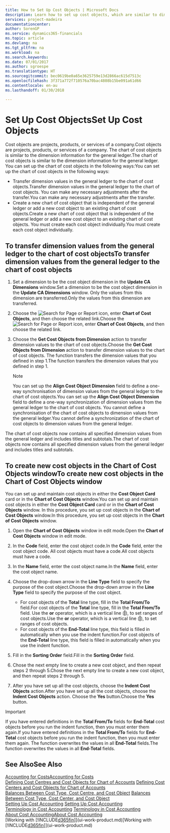 ```yaml
---
title: How to Set Up Cost Objects | Microsoft Docs
description: Learn how to set up cost objects, which are similar to dimensions for the general ledger.
services: project-madeira
documentationcenter: 
author: SorenGP
ms.service: dynamics365-financials
ms.topic: article
ms.devlang: na
ms.tgt_pltfrm: na
ms.workload: na
ms.search.keywords: 
ms.date: 07/01/2017
ms.author: sgroespe
ms.translationtype: HT
ms.sourcegitcommit: bec0619be0a65e3625759e13d2866ac615d7513c
ms.openlocfilehash: 3f371a772f710576a70bac4808b15be091a61d66
ms.contentlocale: en-au
ms.lasthandoff: 01/30/2018

---
```

# <a name="set-up-cost-objects"></a><span data-ttu-id="eb618-103">Set Up Cost Objects</span><span class="sxs-lookup"><span data-stu-id="eb618-103">Set Up Cost Objects</span></span>
<span data-ttu-id="eb618-104">Cost objects are projects, products, or services of a company.</span><span class="sxs-lookup"><span data-stu-id="eb618-104">Cost objects are projects, products, or services of a company.</span></span> <span data-ttu-id="eb618-105">The chart of cost objects is similar to the dimension information for the general ledger.</span><span class="sxs-lookup"><span data-stu-id="eb618-105">The chart of cost objects is similar to the dimension information for the general ledger.</span></span> <span data-ttu-id="eb618-106">You can set up the chart of cost objects in the following ways:</span><span class="sxs-lookup"><span data-stu-id="eb618-106">You can set up the chart of cost objects in the following ways:</span></span>  

* <span data-ttu-id="eb618-107">Transfer dimension values in the general ledger to the chart of cost objects.</span><span class="sxs-lookup"><span data-stu-id="eb618-107">Transfer dimension values in the general ledger to the chart of cost objects.</span></span> <span data-ttu-id="eb618-108">You can make any necessary adjustments after the transfer.</span><span class="sxs-lookup"><span data-stu-id="eb618-108">You can make any necessary adjustments after the transfer.</span></span>  
* <span data-ttu-id="eb618-109">Create a new chart of cost object that is independent of the general ledger or add a new cost object to an existing chart of cost objects.</span><span class="sxs-lookup"><span data-stu-id="eb618-109">Create a new chart of cost object that is independent of the general ledger or add a new cost object to an existing chart of cost objects.</span></span> <span data-ttu-id="eb618-110">You must create each cost object individually.</span><span class="sxs-lookup"><span data-stu-id="eb618-110">You must create each cost object individually.</span></span>  

## <a name="to-transfer-dimension-values-from-the-general-ledger-to-the-chart-of-cost-objects"></a><span data-ttu-id="eb618-111">To transfer dimension values from the general ledger to the chart of cost objects</span><span class="sxs-lookup"><span data-stu-id="eb618-111">To transfer dimension values from the general ledger to the chart of cost objects</span></span>  
1.  <span data-ttu-id="eb618-112">Set a dimension to be the cost object dimension in the **Update CA Dimensions** window.</span><span class="sxs-lookup"><span data-stu-id="eb618-112">Set a dimension to be the cost object dimension in the **Update CA Dimensions** window.</span></span> <span data-ttu-id="eb618-113">Only the values from this dimension are transferred.</span><span class="sxs-lookup"><span data-stu-id="eb618-113">Only the values from this dimension are transferred.</span></span>  
2.  <span data-ttu-id="eb618-114">Choose the ![Search for Page or Report](media/ui-search/search_small.png "Search for Page or Report icon") icon, enter **Chart of Cost Objects**, and then choose the related link.</span><span class="sxs-lookup"><span data-stu-id="eb618-114">Choose the ![Search for Page or Report](media/ui-search/search_small.png "Search for Page or Report icon") icon, enter **Chart of Cost Objects**, and then choose the related link.</span></span>  
3.  <span data-ttu-id="eb618-115">Choose the **Get Cost Objects from Dimension** action to transfer dimension values to the chart of cost objects.</span><span class="sxs-lookup"><span data-stu-id="eb618-115">Choose the **Get Cost Objects from Dimension** action to transfer dimension values to the chart of cost objects.</span></span> <span data-ttu-id="eb618-116">The function transfers the dimension values that you defined in step 1.</span><span class="sxs-lookup"><span data-stu-id="eb618-116">The function transfers the dimension values that you defined in step 1.</span></span>  

    > [!NOTE]  
    >  <span data-ttu-id="eb618-117">You can set up the **Align Cost Object Dimension**  field to define a one-way synchronisation of dimension values from the general ledger to the chart of cost objects.</span><span class="sxs-lookup"><span data-stu-id="eb618-117">You can set up the **Align Cost Object Dimension**  field to define a one-way synchronization of dimension values from the general ledger to the chart of cost objects.</span></span> <span data-ttu-id="eb618-118">You cannot define a synchronisation of the chart of cost objects to dimension values from the general ledger.</span><span class="sxs-lookup"><span data-stu-id="eb618-118">You cannot define a synchronization of the chart of cost objects to dimension values from the general ledger.</span></span>  

<span data-ttu-id="eb618-119">The chart of cost objects now contains all specified dimension values from the general ledger and includes titles and subtotals.</span><span class="sxs-lookup"><span data-stu-id="eb618-119">The chart of cost objects now contains all specified dimension values from the general ledger and includes titles and subtotals.</span></span>  

## <a name="to-create-new-cost-objects-in-the-chart-of-cost-objects-window"></a><span data-ttu-id="eb618-120">To create new cost objects in the Chart of Cost Objects window</span><span class="sxs-lookup"><span data-stu-id="eb618-120">To create new cost objects in the Chart of Cost Objects window</span></span>  
<span data-ttu-id="eb618-121">You can set up and maintain cost objects in either the **Cost Object Card** card or in the **Chart of Cost Objects** window.</span><span class="sxs-lookup"><span data-stu-id="eb618-121">You can set up and maintain cost objects in either the **Cost Object Card** card or in the **Chart of Cost Objects** window.</span></span> <span data-ttu-id="eb618-122">In this procedure, you set up cost objects in the **Chart of Cost Objects** window.</span><span class="sxs-lookup"><span data-stu-id="eb618-122">In this procedure, you set up cost objects in the **Chart of Cost Objects** window.</span></span>  

1.  <span data-ttu-id="eb618-123">Open the **Chart of Cost Objects** window in edit mode.</span><span class="sxs-lookup"><span data-stu-id="eb618-123">Open the **Chart of Cost Objects** window in edit mode.</span></span>  
2.  <span data-ttu-id="eb618-124">In the **Code** field, enter the cost object code.</span><span class="sxs-lookup"><span data-stu-id="eb618-124">In the **Code** field, enter the cost object code.</span></span> <span data-ttu-id="eb618-125">All cost objects must have a code.</span><span class="sxs-lookup"><span data-stu-id="eb618-125">All cost objects must have a code.</span></span>  
3.  <span data-ttu-id="eb618-126">In the **Name** field, enter the cost object name.</span><span class="sxs-lookup"><span data-stu-id="eb618-126">In the **Name** field, enter the cost object name.</span></span>  
4.  <span data-ttu-id="eb618-127">Choose the drop-down arrow in the **Line Type** field to specify the purpose of the cost object.</span><span class="sxs-lookup"><span data-stu-id="eb618-127">Choose the drop-down arrow in the **Line Type** field to specify the purpose of the cost object.</span></span>  

    * <span data-ttu-id="eb618-128">For cost objects of the **Total** line type, fill in the **Total From/To** field.</span><span class="sxs-lookup"><span data-stu-id="eb618-128">For cost objects of the **Total** line type, fill in the **Total From/To** field.</span></span> <span data-ttu-id="eb618-129">Use the **or** operator, which is a vertical line (**&#124;**), to set ranges of cost objects.</span><span class="sxs-lookup"><span data-stu-id="eb618-129">Use the **or** operator, which is a vertical line (**&#124;**), to set ranges of cost objects.</span></span>  
    * <span data-ttu-id="eb618-130">For cost objects of the **End-Total** line type, this field is filled in automatically when you use  the indent function.</span><span class="sxs-lookup"><span data-stu-id="eb618-130">For cost objects of the **End-Total** line type, this field is filled in automatically when you use  the indent function.</span></span>  
5.  <span data-ttu-id="eb618-131">Fill in the **Sorting Order** field.</span><span class="sxs-lookup"><span data-stu-id="eb618-131">Fill in the **Sorting Order** field.</span></span>  
6.  <span data-ttu-id="eb618-132">Chose the next empty line to create a new cost object, and then repeat steps 2 through 5.</span><span class="sxs-lookup"><span data-stu-id="eb618-132">Chose the next empty line to create a new cost object, and then repeat steps 2 through 5.</span></span>  
7.  <span data-ttu-id="eb618-133">After you have set up all the cost objects, choose the **Indent Cost Objects** action.</span><span class="sxs-lookup"><span data-stu-id="eb618-133">After you have set up all the cost objects, choose the **Indent Cost Objects** action.</span></span> <span data-ttu-id="eb618-134">Choose the **Yes** button.</span><span class="sxs-lookup"><span data-stu-id="eb618-134">Choose the **Yes** button.</span></span>  

> [!IMPORTANT]  
>  <span data-ttu-id="eb618-135">If you have entered definitions in the **Total From/To** fields for **End-Total** cost objects before you run the indent function, then you must enter them again.</span><span class="sxs-lookup"><span data-stu-id="eb618-135">If you have entered definitions in the **Total From/To** fields for **End-Total** cost objects before you run the indent function, then you must enter them again.</span></span> <span data-ttu-id="eb618-136">The function overwrites the values in all **End-Total** fields.</span><span class="sxs-lookup"><span data-stu-id="eb618-136">The function overwrites the values in all **End-Total** fields.</span></span>  

## <a name="see-also"></a><span data-ttu-id="eb618-137">See Also</span><span class="sxs-lookup"><span data-stu-id="eb618-137">See Also</span></span>  
[<span data-ttu-id="eb618-138">Accounting for Costs</span><span class="sxs-lookup"><span data-stu-id="eb618-138">Accounting for Costs</span></span>](finance-manage-cost-accounting.md)  
<span data-ttu-id="eb618-139">[Defining Cost Centres and Cost Objects for Chart of Accounts](finance-defining-cost-centers-and-cost-objects-for-chart-of-accounts.md) </span><span class="sxs-lookup"><span data-stu-id="eb618-139">[Defining Cost Centers and Cost Objects for Chart of Accounts](finance-defining-cost-centers-and-cost-objects-for-chart-of-accounts.md) </span></span>  
<span data-ttu-id="eb618-140">[Balances Between Cost Type, Cost Centre, and Cost Object](finance-balances-between-cost-type-cost-center-and-cost-object.md) </span><span class="sxs-lookup"><span data-stu-id="eb618-140">[Balances Between Cost Type, Cost Center, and Cost Object](finance-balances-between-cost-type-cost-center-and-cost-object.md) </span></span>  
<span data-ttu-id="eb618-141">[Setting Up Cost Accounting](finance-set-up-cost-accounting.md) </span><span class="sxs-lookup"><span data-stu-id="eb618-141">[Setting Up Cost Accounting](finance-set-up-cost-accounting.md) </span></span>  
<span data-ttu-id="eb618-142">[Terminology in Cost Accounting](finance-terminology-in-cost-accounting.md) </span><span class="sxs-lookup"><span data-stu-id="eb618-142">[Terminology in Cost Accounting](finance-terminology-in-cost-accounting.md) </span></span>  
[<span data-ttu-id="eb618-143">About Cost Accounting</span><span class="sxs-lookup"><span data-stu-id="eb618-143">About Cost Accounting</span></span>](finance-about-cost-accounting.md)  
<span data-ttu-id="eb618-144">[Working with [!INCLUDE[d365fin](includes/d365fin_md.md)]](ui-work-product.md)</span><span class="sxs-lookup"><span data-stu-id="eb618-144">[Working with [!INCLUDE[d365fin](includes/d365fin_md.md)]](ui-work-product.md)</span></span>

